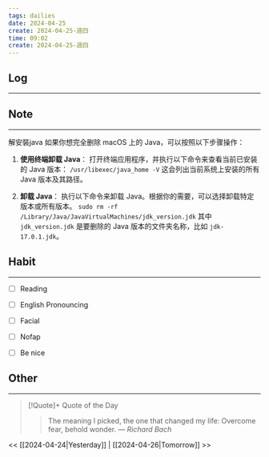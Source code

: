```yaml
---
tags: dailies  
date: 2024-04-25
create: 2024-04-25-週四
time: 09:02
create: 2024-04-25-週四
---
```


## Log
---


## Note
---
解安裝java
如果你想完全删除 macOS 上的 Java，可以按照以下步骤操作：

1. **使用终端卸载 Java**：
    打开终端应用程序，并执行以下命令来查看当前已安装的 Java 版本：
    `/usr/libexec/java_home -V`
    这会列出当前系统上安装的所有 Java 版本及其路径。
    
2. **卸载 Java**：
    执行以下命令来卸载 Java。根据你的需要，可以选择卸载特定版本或所有版本。
    `sudo rm -rf /Library/Java/JavaVirtualMachines/jdk_version.jdk`
    其中 `jdk_version.jdk` 是要删除的 Java 版本的文件夹名称，比如 `jdk-17.0.1.jdk`。

## Habit
---
- [ ] Reading
- [ ] English Pronouncing
- [ ] Facial
- [ ] Nofap
- [ ] Be nice


## Other
---

> [!Quote]+ Quote of the Day
> > The meaning I picked, the one that changed my life: Overcome fear, behold wonder.
> — <cite>Richard Bach</cite>

<< [[2024-04-24|Yesterday]] | [[2024-04-26|Tomorrow]] >>